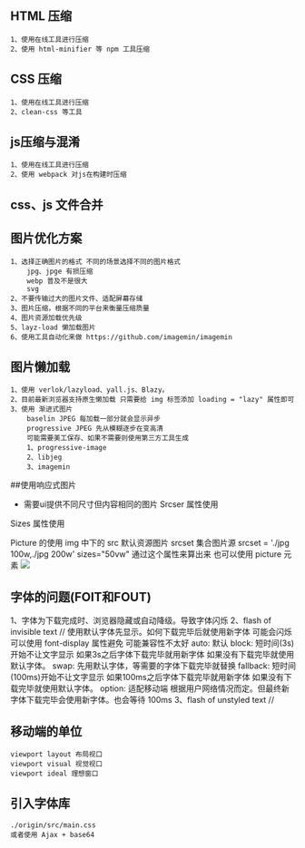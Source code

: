 ## HTML 压缩
    1、使用在线工具进行压缩
    2、使用 html-minifier 等 npm 工具压缩
## CSS 压缩
    1、使用在线工具进行压缩
    2、clean-css 等工具
## js压缩与混淆
    1、使用在线工具进行压缩
    2、使用 webpack 对js在构建时压缩
## css、js 文件合并
## 图片优化方案
    1、选择正确图片的格式 不同的场景选择不同的图片格式
        jpg、jpge 有损压缩
        webp 普及不是很大
        svg 
    2、不要传输过大的图片文件、适配屏幕存储
    3、图片压缩，根据不同的平台来衡量压缩质量
    4、图片资源加载优先级
    5、layz-load 懒加载图片
    6、使用工具自动化来做 https://github.com/imagemin/imagemin

## 图片懒加载
    1、使用 verlok/lazyload、yall.js、Blazy。
    2、目前最新浏览器支持原生懒加载 只需要给 img 标签添加 loading = "lazy" 属性即可
    3、使用 渐进式图片
        baselin JPEG 每加载一部分就会显示异步
        progressive JPEG 先从模糊逐步在变高清
        可能需要美工保存、如果不需要则使用第三方工具生成
        1、progressive-image
        2、libjeg
        3、imagemin
##使用响应式图片
   - 需要ui提供不同尺寸但内容相同的图片
   Srcser 属性使用

   Sizes 属性使用

   Picture 的使用
   img 中下的 
      src 默认资源图片
      srcset 集合图片源
      srcset = './jpg 100w,./jpg 200w'
      sizes="50vw" 通过这个属性来算出来
   也可以使用 picture 元素
   <picture>
         <source media="(min-width: 650px)" srcset="demo1.jpg">
         <source media="(min-width: 465px)" srcset="demo2.jpg">
         <img src="img_girl.jpg">
   </picture>    
           
## 字体的问题(FOIT和FOUT)
   1、字体为下载完成时、浏览器隐藏或自动降级。导致字体闪烁
   2、flash of invisible text // 使用默认字体先显示。如何下载完毕后就使用新字体 可能会闪烁
        可以使用 font-display 属性避免 可能兼容性不太好
            auto: 默认
            block: 短时间(3s)开始不让文字显示 如果3s之后字体下载完毕就用新字体 如果没有下载完毕就使用默认字体。
            swap: 先用默认字体，等需要的字体下载完毕就替换
            fallback: 短时间(100ms)开始不让文字显示 如果100ms之后字体下载完毕就用新字体 如果没有下载完毕就使用默认字体。
            option: 适配移动端 根据用户网络情况而定。但最终新字体下载完毕会使用新字体。也会等待 100ms
   3、flash of unstyled text // 
## 移动端的单位
    viewport layout 布局视口
    viewport visual 视觉视口
    viewport ideal 理想窗口
## 引入字体库
    ./origin/src/main.css
    或者使用 Ajax + base64
